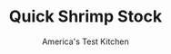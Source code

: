---
layout: ../../layouts/MarkdownPostLayout.astro
title: Quick Shrimp Stock
author: America's Test Kitchen
pubDate: 2023-03-15
description: "Shrimp shells are full of flavor, and you can turn them into a versatile shrimp stock."
image_url: https://res.cloudinary.com/hksqkdlah/image/upload/ar_1:1,c_fill,dpr_2.0,f_auto,fl_lossy.progressive.strip_profile,g_faces:auto,q_auto:low,w_344/STP_ShrimpShells_Toast_007_cza5w1
tags: ["Side Dishes","Fish & Seafood","Quick","Soups"]
calories: 13
protein: 
carbohydrates: 
fats: 
fiber: 
ingredients: ["1 tablespoon, vegetable oil","1½ cups, shrimp shells","1 tablespoon, tomato paste","2 cups, water"]
serves: 2
time: "25 minutes"
instructions: ["Heat oil in 12-inch skillet over medium-high heat until shimmering. Add shrimp shells and cook until spotty brown, 5 to 7 minutes. Stir in tomato paste and cook for 30 seconds. Add water and bring to boil. Cover, reduce heat to low, and simmer for 5 minutes. Strain stock, pressing on solids to extract as much liquid as possible; discard shells. Stock can be refrigerated in airtight container for up to 1 week or frozen for up to 2 months."]
nutrition: ["6 mg Potassium, K","7 mg Phosphorus, P","11 mg Calcium, Ca","3 mg Magnesium, Mg","43 mg Sodium, Na","9 mg Cholesterol","204 g Water","6 kcal Energy","13 calories"]
notes: "Use this recipe as a guide. The quantity of water can be adjusted to accommodate fewer or more shrimp shells. The water should cover the majority of the shells in the skillet."
---